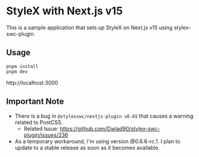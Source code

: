 # StyleX with Next.js v15

This is a sample application that sets up StyleX on Next.js v15 using stylex-swc-plugin.

## Usage

```
pnpm install
pnpm dev
```

http://localhost:3000

## Important Note

- There is a bug in `@stylexswc/nextjs-plugin v0.65` that causes a warning related to PostCSS.
  - Related Issue: https://github.com/Dwlad90/stylex-swc-plugin/issues/236
- As a temporary workaround, I'm using version @0.6.6-rc.1. I plan to update to a stable release as soon as it becomes available.

